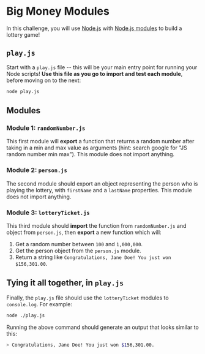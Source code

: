 # Big Money Modules

In this challenge, you will use [Node.js](https://nodejs.org/en) with [Node.js modules](https://nodejs.org/api/modules.html#modules-commonjs-modules) to build a lottery game!

## `play.js`

Start with a `play.js` file -- this will be your main entry point for running your Node scripts! **Use this file as you go to import and test each module**, before moving on to the next:

```sh
node play.js
```

## Modules

### Module 1: `randomNumber.js`

This first module will **export** a function that returns a random number after taking in a min and max value as arguments (hint: search google for "JS random number min max"). This module does not import anything.

### Module 2: `person.js`

The second module should export an object representing the person who is playing the lottery, with `firstName` and a `lastName` properties. This module does not import anything.

### Module 3: `lotteryTicket.js`

This third module should **import** the function from `randomNumber.js` and object from `person.js`, then **export** a new function which will:

1. Get a random number between `100` and `1,000,000`.
2. Get the person object from the `person.js` module.
3. Return a string like `Congratulations, Jane Doe! You just won $156,301.00`.

## Tying it all together, in `play.js`

Finally, the `play.js` file should use the `lotteryTicket` modules to `console.log`. For example:

```sh
node ./play.js
```

Running the above command should generate an output that looks similar to this:

```sh
> Congratulations, Jane Doe! You just won $156,301.00.
```
